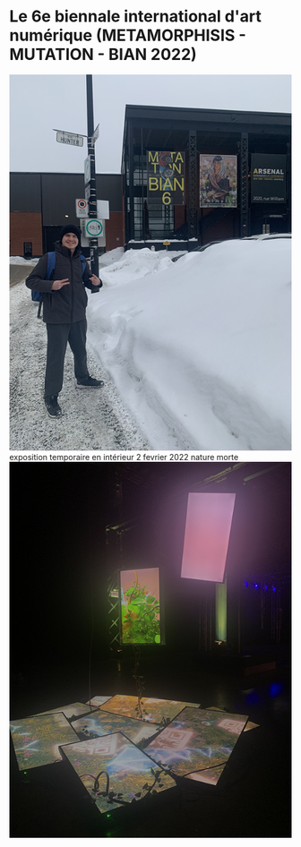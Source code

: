 # Le 6e biennale international d'art numérique (METAMORPHISIS - MUTATION - BIAN 2022)
![photo devant entrer](https://github.com/Ferylane/H23_V13_INSPIRATIONS_FERRANTELAMBERT/blob/main/BIAN/photo/photo_devant_entrer.png)
exposition temporaire en intérieur
2 fevrier 2022
nature morte
![photo euvre 04](https://github.com/Ferylane/H23_V13_INSPIRATIONS_FERRANTELAMBERT/blob/main/BIAN/photo/photo_oeuvre_04.png)
